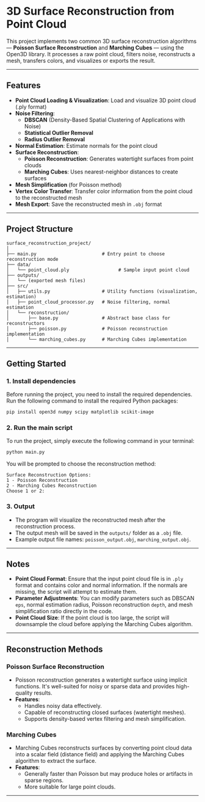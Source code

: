 # 3D Surface Reconstruction from Point Cloud

This project implements two common 3D surface reconstruction algorithms — **Poisson Surface Reconstruction** and **Marching Cubes** — using the Open3D library. It processes a raw point cloud, filters noise, reconstructs a mesh, transfers colors, and visualizes or exports the result.

---

## Features

- **Point Cloud Loading & Visualization**: Load and visualize 3D point cloud (.ply format)
- **Noise Filtering**:
  - **DBSCAN** (Density-Based Spatial Clustering of Applications with Noise)
  - **Statistical Outlier Removal**
  - **Radius Outlier Removal**
- **Normal Estimation**: Estimate normals for the point cloud
- **Surface Reconstruction**:
  - **Poisson Reconstruction**: Generates watertight surfaces from point clouds
  - **Marching Cubes**: Uses nearest-neighbor distances to create surfaces
- **Mesh Simplification** (for Poisson method)
- **Vertex Color Transfer**: Transfer color information from the point cloud to the reconstructed mesh
- **Mesh Export**: Save the reconstructed mesh in `.obj` format

---

## Project Structure

```
surface_reconstruction_project/
│
├── main.py                        # Entry point to choose reconstruction mode
├── data/
│   └── point_cloud.ply                  # Sample input point cloud
├── outputs/
│   └── (exported mesh files)
├── src/
│   ├── utils.py                   # Utility functions (visualization, estimation)
│   ├── point_cloud_processor.py   # Noise filtering, normal estimation
│   └── reconstruction/
│       ├── base.py                # Abstract base class for reconstructors
│       ├── poisson.py             # Poisson reconstruction implementation
│       └── marching_cubes.py      # Marching Cubes implementation
```

---

## Getting Started

### 1. Install dependencies

Before running the project, you need to install the required dependencies. Run the following command to install the required Python packages:

```bash
pip install open3d numpy scipy matplotlib scikit-image
```

### 2. Run the main script

To run the project, simply execute the following command in your terminal:

```bash
python main.py
```

You will be prompted to choose the reconstruction method:

```
Surface Reconstruction Options:
1 - Poisson Reconstruction
2 - Marching Cubes Reconstruction
Choose 1 or 2:
```

### 3. Output

- The program will visualize the reconstructed mesh after the reconstruction process.
- The output mesh will be saved in the `outputs/` folder as a `.obj` file.
- Example output file names: `poisson_output.obj`, `marching_output.obj`.

---

## Notes

- **Point Cloud Format**: Ensure that the input point cloud file is in `.ply` format and contains color and normal information. If the normals are missing, the script will attempt to estimate them.
- **Parameter Adjustments**: You can modify parameters such as DBSCAN `eps`, normal estimation radius, Poisson reconstruction `depth`, and mesh simplification ratio directly in the code.
- **Point Cloud Size**: If the point cloud is too large, the script will downsample the cloud before applying the Marching Cubes algorithm.

---

## Reconstruction Methods

### Poisson Surface Reconstruction

- Poisson reconstruction generates a watertight surface using implicit functions. It's well-suited for noisy or sparse data and provides high-quality results.
- **Features**:
  - Handles noisy data effectively.
  - Capable of reconstructing closed surfaces (watertight meshes).
  - Supports density-based vertex filtering and mesh simplification.

### Marching Cubes

- Marching Cubes reconstructs surfaces by converting point cloud data into a scalar field (distance field) and applying the Marching Cubes algorithm to extract the surface.
- **Features**:
  - Generally faster than Poisson but may produce holes or artifacts in sparse regions.
  - More suitable for large point clouds.

---

